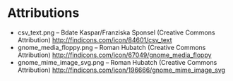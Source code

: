 # Attributions

* csv_text.png &ndash; Bdate Kaspar/Franziska Sponsel (Creative Commons Attribution) http://findicons.com/icon/84601/csv_text
* gnome_media_floppy.png &ndash; Roman Hubatch (Creative Commons Attribution) http://findicons.com/icon/67049/gnome_media_floppy
* gnome_mime_image_svg.png &ndash; Roman Hubatch (Creative Commons Attribution) http://findicons.com/icon/196666/gnome_mime_image_svg
